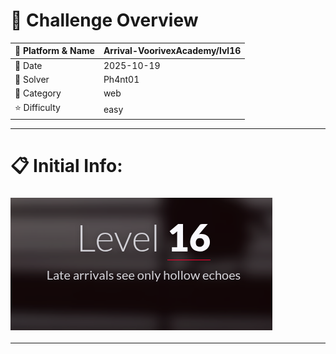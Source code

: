 #  📌 Challenge Overview

| 🧩 Platform & Name | Arrival-VoorivexAcademy/lvl16 |
| ------------------- | ------------------------------- |
| 📅 Date             | 2025-10-19 |
| 👾 Solver           | Ph4nt01 |
| 🔰 Category         | web |
| ⭐ Difficulty        | easy |

---

# 📋 Initial Info:

### ![](./imgs/lvl16.png)

---

